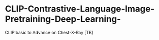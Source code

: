 # CLIP-Contrastive-Language-Image-Pretraining-Deep-Learning-
CLIP basic to Advance on Chest-X-Ray [TB]

